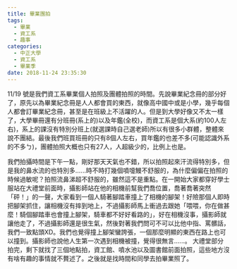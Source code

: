 ```yaml
---
title: 畢業團拍
tags:
  - 畢業
  - 資工系
  - 趣事
categories:
  - 中正大學
  - 資工系
  - 畢業季
date: 2018-11-24 23:35:30
---
```


11/19 號是我們資工系畢業個人拍照及團體拍照的時間。先說畢業紀念冊的部分好了，原先以為畢業紀念冊是人人都會買的東西，就像高中國中或是小學，幾乎每個人都會訂畢業紀念冊，甚至是在班級上不活躍的人。但是到大學好像又不太一樣了，大學畢冊還有分班冊(系上的)以及年鑑(全校)，而資工系是個大系(約100人左右)，系上的課沒有特別分班上(就選課時自己選老師)所以有很多小群體，整體來說不團結。最後我們班買班冊的只有8個人左右，買年鑑的也差不多(可能認識外系的不多ㄅ)，團體拍照大概也只有27人，人超級少的，比例上也是。 

我們拍攝時間是下午一點，剛好那天天氣也不錯，所以拍照起來汗流得特別多，但是我的鼻水流的也特別多......時不時打幾個噴嚏鰻不舒服的，為什麼偏偏在拍照的時候過敏呢？拍照流鼻涕超不舒服的，雖然這不是重點。在一開始大家都穿好學士服站在大禮堂前面時，攝影師站在他的相機前幫我們喬位置，喬著喬著突然「砰！」的一聲，大家看到一個人騎著腳踏車撞上了相機的腳架！好險那個人即時把腳架抓住，讓相機沒有摔到地上，不過攝影師馬上衝過去跟她「喂喂，你在做甚麼！騎個腳踏車也會撞上腳架，騎車都不好好看路的」，好在相機沒事，攝影師就讓他走了，不過攝影師還是很生氣，然後對著我們問可不可以比他中指、罵髒話，我們一致點頭XD。我們也覺得撞上腳架蠻誇張，一個那麼明顯的東西在路上也可以撞到。攝影師也說他人生第一次遇到相機被撞，覺得很無言......。 大禮堂部分拍完，剩下就找了三個地點拍，資工館、噴水池以及圖書館前面拍照，這些地方沒有啥有趣的事情就不贅述了。之後就是找時間和同學去拍畢業照了。

